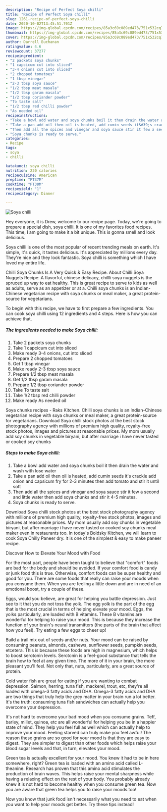 ```yaml
---
description: "Recipe of Perfect Soya chilli"
title: "Recipe of Perfect Soya chilli"
slug: 1261-recipe-of-perfect-soya-chilli
date: 2020-10-02T13:45:51.701Z
image: https://img-global.cpcdn.com/recipes/85a3c69c089ed473/751x532cq70/soya-chilli-recipe-main-photo.jpg
thumbnail: https://img-global.cpcdn.com/recipes/85a3c69c089ed473/751x532cq70/soya-chilli-recipe-main-photo.jpg
cover: https://img-global.cpcdn.com/recipes/85a3c69c089ed473/751x532cq70/soya-chilli-recipe-main-photo.jpg
author: Darrell Buchanan
ratingvalue: 4.6
reviewcount: 37277
recipeingredient:
- "2 packets soya chunks"
- "1 capcicum cut into sliced"
- "3-4 onions cut into sliced"
- "2 chopped tomatoes"
- "1 tbsp vinegar"
- "2-3 tbsp soya sauce"
- "1/2 tbsp meat masala"
- "1/2 tbsp garam masala"
- "1/2 tbsp coriander powder"
- "To taste salt"
- "1/2 tbsp red chilli powder"
- "As needed oil"
recipeinstructions:
- "Take a bowl add water and soya chunks boil it then drain the water and wash with lose water"
- "Take a pan add oil then oil is heated, add cumin seeds it&#39;s crackle add onion and capsicum fry for 2-3 minutes then add tomato and stir it until soft"
- "Then add all the spices and vinegar and soya sauce stir it few a second and little water then add soya chunks and stir it 4-5 minutes."
- "Soya chunks is ready to serve."
categories:
- Recipe
tags:
- soya
- chilli

katakunci: soya chilli 
nutrition: 220 calories
recipecuisine: American
preptime: "PT37M"
cooktime: "PT30M"
recipeyield: "1"
recipecategory: Dinner

---
```



![Soya chilli](https://img-global.cpcdn.com/recipes/85a3c69c089ed473/751x532cq70/soya-chilli-recipe-main-photo.jpg)

Hey everyone, it is Drew, welcome to our recipe page. Today, we're going to prepare a special dish, soya chilli. It is one of my favorites food recipes. This time, I am going to make it a bit unique. This is gonna smell and look delicious.

Soya chilli is one of the most popular of recent trending meals on earth. It's simple, it's quick, it tastes delicious. It's appreciated by millions every day. They're nice and they look fantastic. Soya chilli is something which I have loved my entire life.

Chilli Soya Chunks Is A Very Quick &amp; Easy Recipe. About Chilli Soya Nuggets Recipe: A flavorful, chinese delicacy, chillli soya nuggets is the spruced up way to eat healthy. This is great recipe to serve to kids as well as adults, serve as an appetizer or at a. Chilli soya chunks is an Indian-Chinese vegetarian recipe with soya chunks or meal maker, a great protein-source for vegetarians.


To begin with this recipe, we have to first prepare a few ingredients. You can cook soya chilli using 12 ingredients and 4 steps. Here is how you can achieve that.

<!--inarticleads1-->

##### The ingredients needed to make Soya chilli:

1. Take 2 packets soya chunks
1. Take 1 capcicum cut into sliced
1. Make ready 3-4 onions, cut into sliced
1. Prepare 2 chopped tomatoes
1. Get 1 tbsp vinegar
1. Make ready 2-3 tbsp soya sauce
1. Prepare 1/2 tbsp meat masala
1. Get 1/2 tbsp garam masala
1. Prepare 1/2 tbsp coriander powder
1. Take To taste salt
1. Take 1/2 tbsp red chilli powder
1. Make ready As needed oil


Soya chunks recipes - Raks Kitchen. Chilli soya chunks is an Indian-Chinese vegetarian recipe with soya chunks or meal maker, a great protein-source for vegetarians. Download Soya chilli stock photos at the best stock photography agency with millions of premium high quality, royalty-free stock photos, images and pictures at reasonable prices. My mom usually add soy chunks in vegetable biryani, but after marriage i have never tasted or cooked soy chunks 

<!--inarticleads2-->

##### Steps to make Soya chilli:

1. Take a bowl add water and soya chunks boil it then drain the water and wash with lose water
1. Take a pan add oil then oil is heated, add cumin seeds it&#39;s crackle add onion and capsicum fry for 2-3 minutes then add tomato and stir it until soft
1. Then add all the spices and vinegar and soya sauce stir it few a second and little water then add soya chunks and stir it 4-5 minutes.
1. Soya chunks is ready to serve.


Download Soya chilli stock photos at the best stock photography agency with millions of premium high quality, royalty-free stock photos, images and pictures at reasonable prices. My mom usually add soy chunks in vegetable biryani, but after marriage i have never tasted or cooked soy chunks meal maker even in restaurants too. In today&#39;s Boldsky Kitchen, we will learn to cook Soya Chilly Paneer dry. It is one of the simplest &amp; easy to make paneer recipe. 

Discover How to Elevate Your Mood with Food


For the most part, people have been taught to believe that "comfort" foods are bad for the body and should be avoided. If your comfort food is candy or junk food this is true. Otherwise, comfort foods can be super healthy and good for you. There are some foods that really can raise your moods when you consume them. When you are feeling a little down and are in need of an emotional boost, try a couple of these.

Eggs, would you believe, are great for helping you battle depression. Just see to it that you do not toss the yolk. The egg yolk is the part of the egg that is the most crucial in terms of helping elevate your mood. Eggs, the yolks particularly, are loaded with B vitamins. These B vitamins are wonderful for helping to raise your mood. This is because they increase the function of your brain's neural transmitters (the parts of the brain that affect how you feel). Try eating a few eggs to cheer up!

Build a trail mix out of seeds and/or nuts. Your mood can be raised by consuming peanuts, almonds, cashews, sunflower seeds, pumpkin seeds, etcetera. This is because these foods are high in magnesium, which helps to boost serotonin levels. Serotonin is a feel-good substance that tells the brain how to feel at any given time. The more of it in your brain, the more pleasant you'll feel. Not only that, nuts, particularly, are a great source of protein.

Cold water fish are great for eating if you are wanting to combat depression. Salmon, herring, tuna fish, mackerel, trout, etc, they're all loaded with omega-3 fatty acids and DHA. Omega-3 fatty acids and DHA are two things that truly help the grey matter in your brain run a lot better. It's the truth: consuming tuna fish sandwiches can actually help you overcome your depression. 

It's not hard to overcome your bad mood when you consume grains. Teff, barley, millet, quinoa, etc are all wonderful for helping you be in a happier state of mind. They help you feel full as well which can actually help to improve your mood. Feeling starved can truly make you feel awful! The reason these grains are so good for your mood is that they are easy to digest. They are simpler to digest than other foods which helps raise your blood sugar levels and that, in turn, elevates your mood.

Green tea is actually excellent for your mood. You knew it had to be in here somewhere, right? Green tea is loaded with an amino acid called L-theanine. Research has proven that this amino acid stimulates the production of brain waves. This helps raise your mental sharpness while having a relaxing effect on the rest of your body. You probably already knew it is not hard to become healthy when you consume green tea. Now you are aware that green tea helps you to raise your moods too!

Now you know that junk food isn't necessarily what you need to eat when you want to help your moods get better. Try  these tips  instead!

